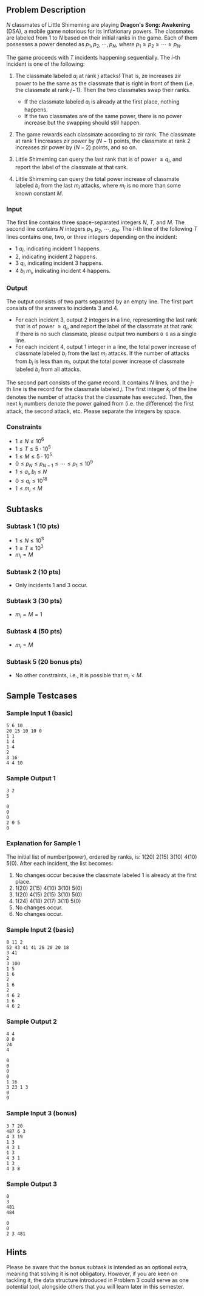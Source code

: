 ## Problem Description

$N$ classmates of Little Shimeming are playing **Dragon's Song: Awakening** (DSA), a mobile game notorious for its inflationary powers. The classmates are labeled from $1$ to $N$ based on their initial ranks in the game. Each of them possesses a power denoted as $p_1, p_2, \cdots, p_N$, where $p_1 \geq p_2 \geq \cdots \geq p_N$.

The game proceeds with $T$ incidents happening sequentially. The $i$-th incident is one of the following:

1. The classmate labeled $a_i$ at rank $j$ attacks! That is, ze increases zir power to be the same as the classmate that is right in front of them (i.e. the classmate at rank $j\!-\!1$). Then the two classmates swap their ranks.
    * If the classmate labeled $a_i$ is already at the first place, nothing happens.
    * If the two classmates are of the same power, there is no power increase but the swapping should still happen.

2. The game rewards each classmate according to zir rank. The classmate at rank $1$ increases zir power by $(N-1)$ points, the classmate at rank $2$ increases zir power by $(N-2)$ points, and so on.

3. Little Shimeming can query the last rank that is of power $\ge q_i$, and report the label of the classmate at that rank.

4. Little Shimeming can query the total power increase of classmate labeled $b_i$ from the last $m_i$ attacks, where $m_i$ is no more than some known constant $M$.

### Input

The first line contains three space-separated integers $N$, $T$, and $M$.
The second line contains $N$ integers $p_1$, $p_2$, $\cdots$, $p_N$.
The $i$-th line of the following $T$ lines contains one, two, or three integers depending on the incident:
* $1$ $a_i$, indicating incident 1 happens.
* $2$, indicating incident 2 happens.
* $3$ $q_i$, indicating incident 3 happens.
* $4$ $b_i$ $m_i$, indicating incident 4 happens.


### Output
The output consists of two parts separated by an empty line. The first part consists of the answers to incidents $3$ and $4$.

* For each incident 3, output $2$ integers in a line, representing the last rank that is of power $\ge q_i$, and report the label of the classmate at that rank. If there is no such classmate, please output two numbers `0 0` as a single line.
* For each incident 4, output $1$ integer in a line, the total power increase of classmate labeled $b_i$ from the last $m_i$ attacks. If the number of attacks from $b_i$ is less than $m_i$, output the total power increase of classmate labeled $b_i$ from all attacks.

The second part consists of the game record. It contains $N$ lines, and the $j$-th line is the record for the classmate labeled $j$. The first integer $k_j$ of the line denotes the number of attacks that the classmate has executed. Then, the next $k_j$ numbers denote the power gained from (i.e. the difference) the first attack, the second attack, etc. Please separate the integers by space.

### Constraints
* $1\leq N \leq 10^6$
* $1\leq T \leq 5\cdot 10^5$
* $1\leq M \leq 5\cdot 10^5$
* $0\leq p_N\leq p_{N-1}\leq \cdots \leq p_1 \leq 10^9$
* $1\leq a_i, b_i\leq N$
* $0\leq q_i \leq 10^{18}$
* $1\leq m_i \leq M$

## Subtasks
### Subtask 1 (10 pts)
* $1\leq N\leq 10^3$
* $1\leq T\leq 10^3$
* $m_i = M$

### Subtask 2 (10 pts)
* Only incidents 1 and 3 occur.

### Subtask 3 (30 pts)
* $m_i = M = 1$

### Subtask 4 (50 pts)
* $m_i = M$

### Subtask 5 (20 bonus pts)
* No other constraints, i.e., it is possible that $m_i < M$.

## Sample Testcases
### Sample Input 1 (basic)
```
5 6 10
20 15 10 10 0
1 1
1 4
1 4
2
3 16
4 4 10
```
### Sample Output 1
```
3 2
5

0
0
0
2 0 5
0
```
### Explanation for Sample 1
The initial list of number(power), ordered by ranks, is: 1(20) 2(15) 3(10) 4(10) 5(0). After each incident, the list becomes:
1. No changes occur because the classmate labeled 1 is already at the first place.
2. 1(20) 2(15) 4(10) 3(10) 5(0)
3. 1(20) 4(15) 2(15) 3(10) 5(0)
4. 1(24) 4(18) 2(17) 3(11) 5(0)
5. No changes occur.
6. No changes occur.

### Sample Input 2 (basic)
```
8 11 2
52 43 41 41 26 20 20 18
3 41
2
3 100
1 5
1 6
2
1 6
2
4 6 2
1 6
4 6 2
```
### Sample Output 2
```
4 4
0 0
24
4

0
0
0
0
1 16
3 23 1 3
0
0
```

### Sample Input 3 (bonus)
```
3 7 20
487 6 3
4 3 19
1 3
4 3 1
1 3
4 3 1
1 3
4 3 8
```
### Sample Output 3
```
0
3
481
484

0
0
2 3 481
```
## Hints
Please be aware that the bonus subtask is intended as an optional extra, meaning that solving it is not obligatory. However, if you are keen on tackling it, the data structure introduced in Problem 3 could serve as one potential tool, alongside others that you will learn later in this semester.
